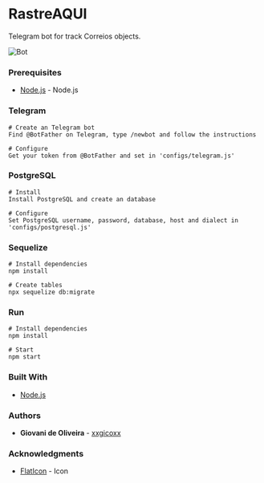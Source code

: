 # RastreAQUI
Telegram bot for track Correios objects.

![Bot](https://i.imgur.com/ZefbpI0.png)

### Prerequisites
* [Node.js](https://nodejs.org/en/) - Node.js

### Telegram
````
# Create an Telegram bot
Find @BotFather on Telegram, type /newbot and follow the instructions

# Configure
Get your token from @BotFather and set in 'configs/telegram.js'
````

### PostgreSQL
````
# Install
Install PostgreSQL and create an database

# Configure
Set PostgreSQL username, password, database, host and dialect in 'configs/postgresql.js'
````

### Sequelize
````
# Install dependencies
npm install

# Create tables
npx sequelize db:migrate
````

### Run
````
# Install dependencies
npm install

# Start
npm start
````

### Built With
* [Node.js](https://nodejs.org/en/)

### Authors
* **Giovani de Oliveira** - [xxgicoxx](https://github.com/xxgicoxx)

### Acknowledgments
* [FlatIcon](https://www.flaticon.com/) - Icon